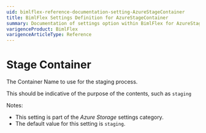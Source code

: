 ```yaml
---
uid: bimlflex-reference-documentation-setting-AzureStageContainer
title: BimlFlex Settings Definition for AzureStageContainer
summary: Documentation of settings option within BimlFlex for AzureStageContainer
varigenceProduct: BimlFlex
varigenceArticleType: Reference
---
```


# Stage Container

The Container Name to use for the staging process.

This should be indicative of the purpose of the contents, such as `staging`

Notes:

* This setting is part of the *Azure Storage* settings category.
* The default value for this setting is `staging`.